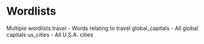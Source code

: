 # Wordlists
Multiple wordlists
travel - Words relating to travel
global_capitals - All global capitals
us_cities - All U.S.A. cities
